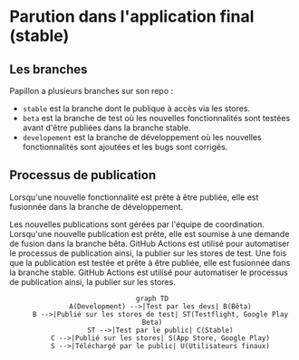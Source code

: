 # Parution dans l'application final (stable)

## Les branches

Papillon a plusieurs branches sur son repo :

- `stable` est la branche dont le publique à accès via les stores. 
- `beta` est la branche de test où les nouvelles fonctionnalités sont testées avant d'être publiées dans la branche stable.
- `developement` est la branche de développement où les nouvelles fonctionnalités sont ajoutées et les bugs sont corrigés.

## Processus de publication

Lorsqu'une nouvelle fonctionnalité est prête à être publiée, elle est fusionnée dans la branche de développement.

Les nouvelles publications sont gérées par l'équipe de coordination. Lorsqu'une nouvelle publication est prête, elle est soumise à une demande de fusion dans la branche bêta. GitHub Actions est utilisé pour automatiser le processus de publication ainsi, la publier sur les stores de test. Une fois que la publication est testée et prête à être publiée, elle est fusionnée dans la branche stable. GitHub Actions est utilisé pour automatiser le processus de publication ainsi, la publier sur les stores.

<center>

``` mermaid
graph TD
    A(Development) -->|Test par les devs| B(Bêta)
    B -->|Publié sur les stores de test| ST(Testflight, Google Play Beta)
    ST -->|Test par le public| C(Stable)
    C -->|Publié sur les stores| S(App Store, Google Play)
    S -->|Téléchargé par le public| U(Utilisateurs finaux)
```

</center>

